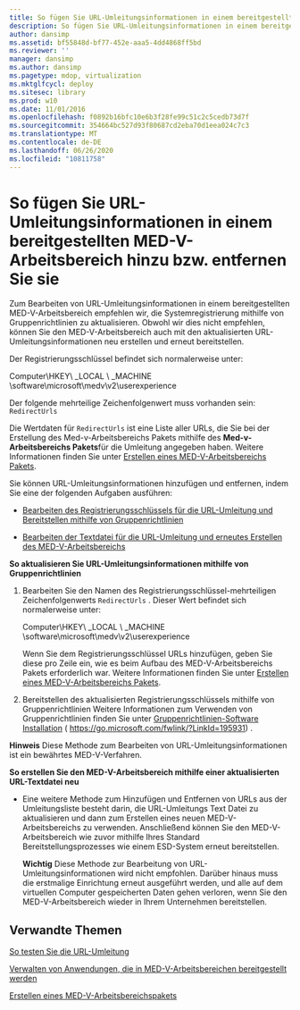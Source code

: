 ```yaml
---
title: So fügen Sie URL-Umleitungsinformationen in einem bereitgestellten MED-V-Arbeitsbereich hinzu bzw. entfernen Sie sie
description: So fügen Sie URL-Umleitungsinformationen in einem bereitgestellten MED-V-Arbeitsbereich hinzu bzw. entfernen Sie sie
author: dansimp
ms.assetid: bf55848d-bf77-452e-aaa5-4dd4868ff5bd
ms.reviewer: ''
manager: dansimp
ms.author: dansimp
ms.pagetype: mdop, virtualization
ms.mktglfcycl: deploy
ms.sitesec: library
ms.prod: w10
ms.date: 11/01/2016
ms.openlocfilehash: f0892b16bfc10e6b3f28fe99c51c2c5cedb73d7f
ms.sourcegitcommit: 354664bc527d93f80687cd2eba70d1eea024c7c3
ms.translationtype: MT
ms.contentlocale: de-DE
ms.lasthandoff: 06/26/2020
ms.locfileid: "10811758"
---
```

# So fügen Sie URL-Umleitungsinformationen in einem bereitgestellten MED-V-Arbeitsbereich hinzu bzw. entfernen Sie sie


Zum Bearbeiten von URL-Umleitungsinformationen in einem bereitgestellten MED-V-Arbeitsbereich empfehlen wir, die Systemregistrierung mithilfe von Gruppenrichtlinien zu aktualisieren. Obwohl wir dies nicht empfehlen, können Sie den MED-V-Arbeitsbereich auch mit den aktualisierten URL-Umleitungsinformationen neu erstellen und erneut bereitstellen.

Der Registrierungsschlüssel befindet sich normalerweise unter:

Computer\\HKEY\ _LOCAL \ _MACHINE \\software\\microsoft\\medv\\v2\\userexperience

Der folgende mehrteilige Zeichenfolgenwert muss vorhanden sein: `RedirectUrls`

Die Wertdaten für `RedirectUrls` ist eine Liste aller URLs, die Sie bei der Erstellung des Med-v-Arbeitsbereichs Pakets mithilfe des **Med-v-Arbeitsbereichs Pakets**für die Umleitung angegeben haben. Weitere Informationen finden Sie unter [Erstellen eines MED-V-Arbeitsbereichs Pakets](create-a-med-v-workspace-package.md).

Sie können URL-Umleitungsinformationen hinzufügen und entfernen, indem Sie eine der folgenden Aufgaben ausführen:

-   [Bearbeiten des Registrierungsschlüssels für die URL-Umleitung und Bereitstellen mithilfe von Gruppenrichtlinien](#bkmk-editreg)

-   [Bearbeiten der Textdatei für die URL-Umleitung und erneutes Erstellen des MED-V-Arbeitsbereichs](#bkmk-edittext)

<a href="" id="bkmk-editreg"></a>**So aktualisieren Sie URL-Umleitungsinformationen mithilfe von Gruppenrichtlinien**

1.  Bearbeiten Sie den Namen des Registrierungsschlüssel-mehrteiligen Zeichenfolgenwerts `RedirectUrls` . Dieser Wert befindet sich normalerweise unter:

    Computer\\HKEY\ _LOCAL \ _MACHINE \\software\\microsoft\\medv\\v2\\userexperience

    Wenn Sie dem Registrierungsschlüssel URLs hinzufügen, geben Sie diese pro Zeile ein, wie es beim Aufbau des MED-V-Arbeitsbereichs Pakets erforderlich war. Weitere Informationen finden Sie unter [Erstellen eines MED-V-Arbeitsbereichs Pakets](create-a-med-v-workspace-package.md).

2.  Bereitstellen des aktualisierten Registrierungsschlüssels mithilfe von Gruppenrichtlinien Weitere Informationen zum Verwenden von Gruppenrichtlinien finden Sie unter [Gruppenrichtlinien-Software Installation](https://go.microsoft.com/fwlink/?LinkId=195931) ( https://go.microsoft.com/fwlink/?LinkId=195931) .

**Hinweis**  Diese Methode zum Bearbeiten von URL-Umleitungsinformationen ist ein bewährtes MED-V-Verfahren.

 

<a href="" id="bkmk-edittext"></a>**So erstellen Sie den MED-V-Arbeitsbereich mithilfe einer aktualisierten URL-Textdatei neu**

-   Eine weitere Methode zum Hinzufügen und Entfernen von URLs aus der Umleitungsliste besteht darin, die URL-Umleitungs Text Datei zu aktualisieren und dann zum Erstellen eines neuen MED-V-Arbeitsbereichs zu verwenden. Anschließend können Sie den MED-V-Arbeitsbereich wie zuvor mithilfe Ihres Standard Bereitstellungsprozesses wie einem ESD-System erneut bereitstellen.

    **Wichtig**  Diese Methode zur Bearbeitung von URL-Umleitungsinformationen wird nicht empfohlen. Darüber hinaus muss die erstmalige Einrichtung erneut ausgeführt werden, und alle auf dem virtuellen Computer gespeicherten Daten gehen verloren, wenn Sie den MED-V-Arbeitsbereich wieder in Ihrem Unternehmen bereitstellen.

     

## Verwandte Themen


[So testen Sie die URL-Umleitung](how-to-test-url-redirection.md)

[Verwalten von Anwendungen, die in MED-V-Arbeitsbereichen bereitgestellt werden](managing-applications-deployed-to-med-v-workspaces.md)

[Erstellen eines MED-V-Arbeitsbereichspakets](create-a-med-v-workspace-package.md)

 

 





